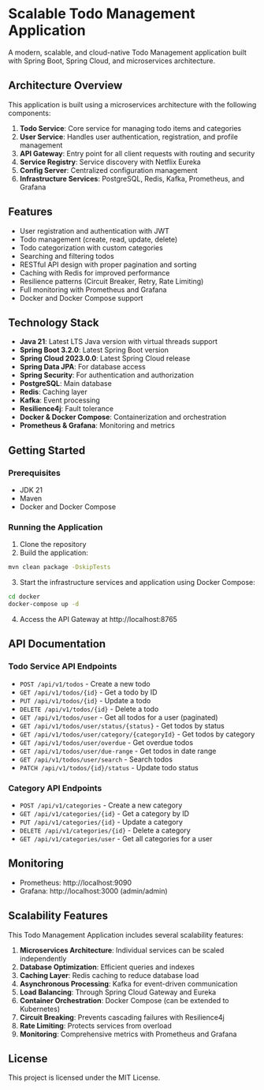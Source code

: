 # Scalable Todo Management Application

A modern, scalable, and cloud-native Todo Management application built with Spring Boot, Spring Cloud, and microservices architecture.

## Architecture Overview

This application is built using a microservices architecture with the following components:

1. **Todo Service**: Core service for managing todo items and categories
2. **User Service**: Handles user authentication, registration, and profile management
3. **API Gateway**: Entry point for all client requests with routing and security
4. **Service Registry**: Service discovery with Netflix Eureka
5. **Config Server**: Centralized configuration management
6. **Infrastructure Services**: PostgreSQL, Redis, Kafka, Prometheus, and Grafana

## Features

- User registration and authentication with JWT
- Todo management (create, read, update, delete)
- Todo categorization with custom categories
- Searching and filtering todos
- RESTful API design with proper pagination and sorting
- Caching with Redis for improved performance
- Resilience patterns (Circuit Breaker, Retry, Rate Limiting)
- Full monitoring with Prometheus and Grafana
- Docker and Docker Compose support

## Technology Stack

- **Java 21**: Latest LTS Java version with virtual threads support
- **Spring Boot 3.2.0**: Latest Spring Boot version
- **Spring Cloud 2023.0.0**: Latest Spring Cloud release
- **Spring Data JPA**: For database access
- **Spring Security**: For authentication and authorization
- **PostgreSQL**: Main database
- **Redis**: Caching layer
- **Kafka**: Event processing
- **Resilience4j**: Fault tolerance
- **Docker & Docker Compose**: Containerization and orchestration
- **Prometheus & Grafana**: Monitoring and metrics

## Getting Started

### Prerequisites

- JDK 21
- Maven
- Docker and Docker Compose

### Running the Application

1. Clone the repository
2. Build the application:

```bash
mvn clean package -DskipTests
```

3. Start the infrastructure services and application using Docker Compose:

```bash
cd docker
docker-compose up -d
```

4. Access the API Gateway at http://localhost:8765

## API Documentation

### Todo Service API Endpoints

- `POST /api/v1/todos` - Create a new todo
- `GET /api/v1/todos/{id}` - Get a todo by ID
- `PUT /api/v1/todos/{id}` - Update a todo
- `DELETE /api/v1/todos/{id}` - Delete a todo
- `GET /api/v1/todos/user` - Get all todos for a user (paginated)
- `GET /api/v1/todos/user/status/{status}` - Get todos by status
- `GET /api/v1/todos/user/category/{categoryId}` - Get todos by category
- `GET /api/v1/todos/user/overdue` - Get overdue todos
- `GET /api/v1/todos/user/due-range` - Get todos in date range
- `GET /api/v1/todos/user/search` - Search todos
- `PATCH /api/v1/todos/{id}/status` - Update todo status

### Category API Endpoints

- `POST /api/v1/categories` - Create a new category
- `GET /api/v1/categories/{id}` - Get a category by ID
- `PUT /api/v1/categories/{id}` - Update a category
- `DELETE /api/v1/categories/{id}` - Delete a category
- `GET /api/v1/categories/user` - Get all categories for a user

## Monitoring

- Prometheus: http://localhost:9090
- Grafana: http://localhost:3000 (admin/admin)

## Scalability Features

This Todo Management Application includes several scalability features:

1. **Microservices Architecture**: Individual services can be scaled independently
2. **Database Optimization**: Efficient queries and indexes
3. **Caching Layer**: Redis caching to reduce database load
4. **Asynchronous Processing**: Kafka for event-driven communication
5. **Load Balancing**: Through Spring Cloud Gateway and Eureka
6. **Container Orchestration**: Docker Compose (can be extended to Kubernetes)
7. **Circuit Breaking**: Prevents cascading failures with Resilience4j
8. **Rate Limiting**: Protects services from overload
9. **Monitoring**: Comprehensive metrics with Prometheus and Grafana

## License

This project is licensed under the MIT License.